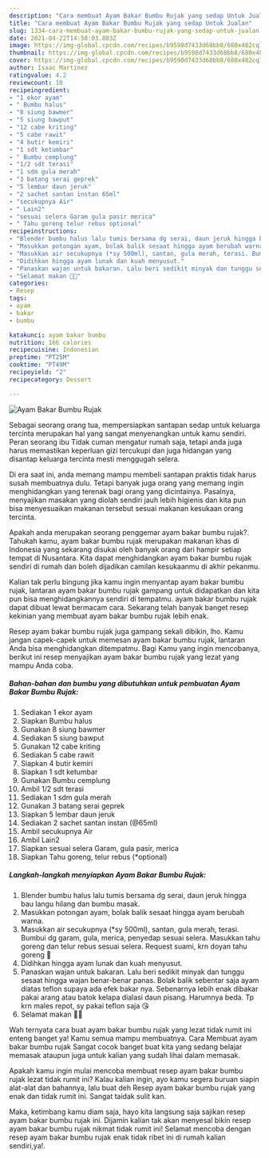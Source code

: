 ```yaml
---
description: "Cara membuat Ayam Bakar Bumbu Rujak yang sedap Untuk Jualan"
title: "Cara membuat Ayam Bakar Bumbu Rujak yang sedap Untuk Jualan"
slug: 1334-cara-membuat-ayam-bakar-bumbu-rujak-yang-sedap-untuk-jualan
date: 2021-04-22T14:50:03.803Z
image: https://img-global.cpcdn.com/recipes/b9598d7433d68bb8/680x482cq70/ayam-bakar-bumbu-rujak-foto-resep-utama.jpg
thumbnail: https://img-global.cpcdn.com/recipes/b9598d7433d68bb8/680x482cq70/ayam-bakar-bumbu-rujak-foto-resep-utama.jpg
cover: https://img-global.cpcdn.com/recipes/b9598d7433d68bb8/680x482cq70/ayam-bakar-bumbu-rujak-foto-resep-utama.jpg
author: Isaac Martinez
ratingvalue: 4.2
reviewcount: 10
recipeingredient:
- "1 ekor ayam"
- " Bumbu halus"
- "8 siung bawmer"
- "5 siung bawput"
- "12 cabe kriting"
- "5 cabe rawit"
- "4 butir kemiri"
- "1 sdt ketumbar"
- " Bumbu cemplung"
- "1/2 sdt terasi"
- "1 sdm gula merah"
- "3 batang serai geprek"
- "5 lembar daun jeruk"
- "2 sachet santan instan 65ml"
- "secukupnya Air"
- " Lain2"
- "sesuai selera Garam gula pasir merica"
- " Tahu goreng telur rebus optional"
recipeinstructions:
- "Blender bumbu halus lalu tumis bersama dg serai, daun jeruk hingga bau langu hilang dan bumbu masak."
- "Masukkan potongan ayam, bolak balik sesaat hingga ayam berubah warna."
- "Masukkan air secukupnya (*sy 500ml), santan, gula merah, terasi. Bumbui dg garam, gula, merica, penyedap sesuai selera. Masukkan tahu goreng dan telur rebus sesuai selera. Request suami, krn doyan tahu goreng 🤭"
- "Didihkan hingga ayam lunak dan kuah menyusut."
- "Panaskan wajan untuk bakaran. Lalu beri sedikit minyak dan tunggu sesaat hingga wajan benar-benar panas. Bolak balik sebentar saja ayam diatas teflon supaya ada efek bakar nya. Sebenarnya lebih enak dibakar pakai arang atau batok kelapa dialasi daun pisang. Harumnya beda. Tp krn males repot, sy pakai teflon saja 😘"
- "Selamat makan 🍚🍗"
categories:
- Resep
tags:
- ayam
- bakar
- bumbu

katakunci: ayam bakar bumbu 
nutrition: 166 calories
recipecuisine: Indonesian
preptime: "PT25M"
cooktime: "PT49M"
recipeyield: "2"
recipecategory: Dessert

---
```



![Ayam Bakar Bumbu Rujak](https://img-global.cpcdn.com/recipes/b9598d7433d68bb8/680x482cq70/ayam-bakar-bumbu-rujak-foto-resep-utama.jpg)

Sebagai seorang orang tua, mempersiapkan santapan sedap untuk keluarga tercinta merupakan hal yang sangat menyenangkan untuk kamu sendiri. Peran seorang ibu Tidak cuman mengatur rumah saja, tetapi anda juga harus memastikan keperluan gizi tercukupi dan juga hidangan yang disantap keluarga tercinta mesti menggugah selera.

Di era  saat ini, anda memang mampu membeli santapan praktis tidak harus susah membuatnya dulu. Tetapi banyak juga orang yang memang ingin menghidangkan yang terenak bagi orang yang dicintainya. Pasalnya, menyajikan masakan yang diolah sendiri jauh lebih higienis dan kita pun bisa menyesuaikan makanan tersebut sesuai makanan kesukaan orang tercinta. 



Apakah anda merupakan seorang penggemar ayam bakar bumbu rujak?. Tahukah kamu, ayam bakar bumbu rujak merupakan makanan khas di Indonesia yang sekarang disukai oleh banyak orang dari hampir setiap tempat di Nusantara. Kita dapat menghidangkan ayam bakar bumbu rujak sendiri di rumah dan boleh dijadikan camilan kesukaanmu di akhir pekanmu.

Kalian tak perlu bingung jika kamu ingin menyantap ayam bakar bumbu rujak, lantaran ayam bakar bumbu rujak gampang untuk didapatkan dan kita pun bisa menghidangkannya sendiri di tempatmu. ayam bakar bumbu rujak dapat dibuat lewat bermacam cara. Sekarang telah banyak banget resep kekinian yang membuat ayam bakar bumbu rujak lebih enak.

Resep ayam bakar bumbu rujak juga gampang sekali dibikin, lho. Kamu jangan capek-capek untuk memesan ayam bakar bumbu rujak, lantaran Anda bisa menghidangkan ditempatmu. Bagi Kamu yang ingin mencobanya, berikut ini resep menyajikan ayam bakar bumbu rujak yang lezat yang mampu Anda coba.

<!--inarticleads1-->

##### Bahan-bahan dan bumbu yang dibutuhkan untuk pembuatan Ayam Bakar Bumbu Rujak:

1. Sediakan 1 ekor ayam
1. Siapkan  Bumbu halus
1. Gunakan 8 siung bawmer
1. Sediakan 5 siung bawput
1. Gunakan 12 cabe kriting
1. Sediakan 5 cabe rawit
1. Siapkan 4 butir kemiri
1. Siapkan 1 sdt ketumbar
1. Gunakan  Bumbu cemplung
1. Ambil 1/2 sdt terasi
1. Sediakan 1 sdm gula merah
1. Gunakan 3 batang serai geprek
1. Siapkan 5 lembar daun jeruk
1. Sediakan 2 sachet santan instan (@65ml)
1. Ambil secukupnya Air
1. Ambil  Lain2
1. Siapkan sesuai selera Garam, gula pasir, merica
1. Siapkan  Tahu goreng, telur rebus (*optional)




<!--inarticleads2-->

##### Langkah-langkah menyiapkan Ayam Bakar Bumbu Rujak:

1. Blender bumbu halus lalu tumis bersama dg serai, daun jeruk hingga bau langu hilang dan bumbu masak.
1. Masukkan potongan ayam, bolak balik sesaat hingga ayam berubah warna.
1. Masukkan air secukupnya (*sy 500ml), santan, gula merah, terasi. Bumbui dg garam, gula, merica, penyedap sesuai selera. Masukkan tahu goreng dan telur rebus sesuai selera. Request suami, krn doyan tahu goreng 🤭
1. Didihkan hingga ayam lunak dan kuah menyusut.
1. Panaskan wajan untuk bakaran. Lalu beri sedikit minyak dan tunggu sesaat hingga wajan benar-benar panas. Bolak balik sebentar saja ayam diatas teflon supaya ada efek bakar nya. Sebenarnya lebih enak dibakar pakai arang atau batok kelapa dialasi daun pisang. Harumnya beda. Tp krn males repot, sy pakai teflon saja 😘
1. Selamat makan 🍚🍗




Wah ternyata cara buat ayam bakar bumbu rujak yang lezat tidak rumit ini enteng banget ya! Kamu semua mampu membuatnya. Cara Membuat ayam bakar bumbu rujak Sangat cocok banget buat kita yang sedang belajar memasak ataupun juga untuk kalian yang sudah lihai dalam memasak.

Apakah kamu ingin mulai mencoba membuat resep ayam bakar bumbu rujak lezat tidak rumit ini? Kalau kalian ingin, ayo kamu segera buruan siapin alat-alat dan bahannya, lalu buat deh Resep ayam bakar bumbu rujak yang enak dan tidak rumit ini. Sangat taidak sulit kan. 

Maka, ketimbang kamu diam saja, hayo kita langsung saja sajikan resep ayam bakar bumbu rujak ini. Dijamin kalian tak akan menyesal bikin resep ayam bakar bumbu rujak nikmat tidak rumit ini! Selamat mencoba dengan resep ayam bakar bumbu rujak enak tidak ribet ini di rumah kalian sendiri,ya!.

